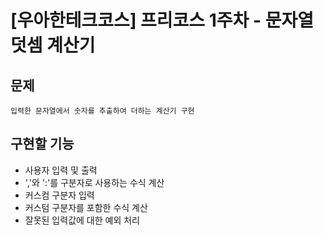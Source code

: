 # [우아한테크코스] 프리코스 1주차 - 문자열 덧셈 계산기
## 문제
    입력한 문자열에서 숫자를 추출하여 더하는 계산기 구현
## 구현할 기능
- 사용자 입력 및 출력
- ','와 ':'를 구분자로 사용하는 수식 계산
- 커스컴 구분자 입력
- 커스텀 구분자를 포함한 수식 계산
- 잘못된 입력값에 대한 예외 처리